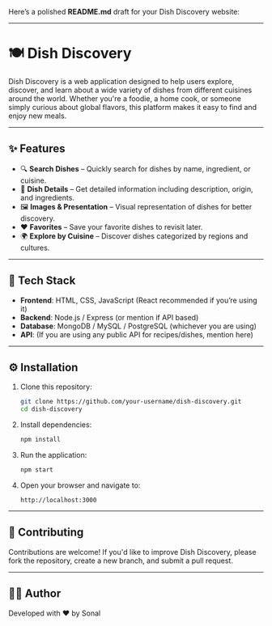 Here’s a polished **README.md** draft for your Dish Discovery website:

---

# 🍽️ Dish Discovery

Dish Discovery is a web application designed to help users explore, discover, and learn about a wide variety of dishes from different cuisines around the world. Whether you're a foodie, a home cook, or someone simply curious about global flavors, this platform makes it easy to find and enjoy new meals.

---

## ✨ Features

* 🔍 **Search Dishes** – Quickly search for dishes by name, ingredient, or cuisine.
* 📖 **Dish Details** – Get detailed information including description, origin, and ingredients.
* 🖼️ **Images & Presentation** – Visual representation of dishes for better discovery.
* ❤️ **Favorites** – Save your favorite dishes to revisit later.
* 🌍 **Explore by Cuisine** – Discover dishes categorized by regions and cultures.

---

## 🚀 Tech Stack

* **Frontend**: HTML, CSS, JavaScript (React recommended if you’re using it)
* **Backend**: Node.js / Express (or mention if API based)
* **Database**: MongoDB / MySQL / PostgreSQL (whichever you are using)
* **API**: (If you are using any public API for recipes/dishes, mention here)

---

## ⚙️ Installation

1. Clone this repository:

   ```bash
   git clone https://github.com/your-username/dish-discovery.git
   cd dish-discovery
   ```

2. Install dependencies:

   ```bash
   npm install
   ```

3. Run the application:

   ```bash
   npm start
   ```

4. Open your browser and navigate to:

   ```
   http://localhost:3000
   ```

---


## 🤝 Contributing

Contributions are welcome! If you'd like to improve Dish Discovery, please fork the repository, create a new branch, and submit a pull request.

---



## 👩‍💻 Author

Developed with ❤️ by Sonal


